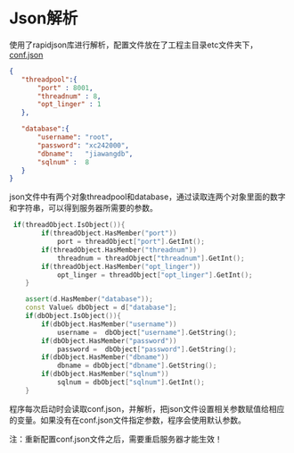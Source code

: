 # Json解析
使用了rapidjson库进行解析，配置文件放在了工程主目录etc文件夹下，[conf.json](../etc/conf.json)
```json
{
   "threadpool":{
       "port" : 8001,
       "threadnum" : 8,
       "opt_linger" : 1
   },

   "database":{
       "username": "root",
       "password": "xc242000",
       "dbname":   "jiawangdb",
       "sqlnum" :  8
   }
}
```
json文件中有两个对象threadpool和database，通过读取连两个对象里面的数字和字符串，可以得到服务器所需要的参数。

```C++
 if(threadObject.IsObject()){
        if(threadObject.HasMember("port"))
            port = threadObject["port"].GetInt();
        if(threadObject.HasMember("threadnum"))
            threadnum = threadObject["threadnum"].GetInt();
        if(threadObject.HasMember("opt_linger"))
            opt_linger = threadObject["opt_linger"].GetInt();               
    }

    assert(d.HasMember("database"));
    const Value& dbObject = d["database"];
    if(dbObject.IsObject()){
        if(dbObject.HasMember("username"))
            username =  dbObject["username"].GetString(); 
        if(dbObject.HasMember("password"))
            password =  dbObject["password"].GetString(); 
        if(dbObject.HasMember("dbname"))
            dbname = dbObject["dbname"].GetString(); 
        if(dbObject.HasMember("sqlnum"))
            sqlnum = dbObject["sqlnum"].GetInt(); 
    }
```
程序每次启动时会读取conf.json，并解析，把json文件设置相关参数赋值给相应的变量。如果没有在conf.json文件指定参数，程序会使用默认参数。

注：重新配置conf.json文件之后，需要重启服务器才能生效！